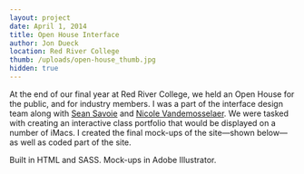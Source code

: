 ```yaml
---
layout: project
date: April 1, 2014
title: Open House Interface
author: Jon Dueck
location: Red River College
thumb: /uploads/open-house_thumb.jpg
hidden: true
---
```


At the end of our final year at Red River College, we held an Open House for the public, and for industry members. I was a part of the interface design team along with [Sean Savoie](http://seansavoie.ca/) and [Nicole Vandemosselaer](http://nicolevande.com/). We were tasked with creating an interactive class portfolio that would be displayed on a number of iMacs. I created the final mock-ups of the site—shown below—as well as coded part of the site.

Built in HTML and SASS. Mock-ups in Adobe Illustrator.
